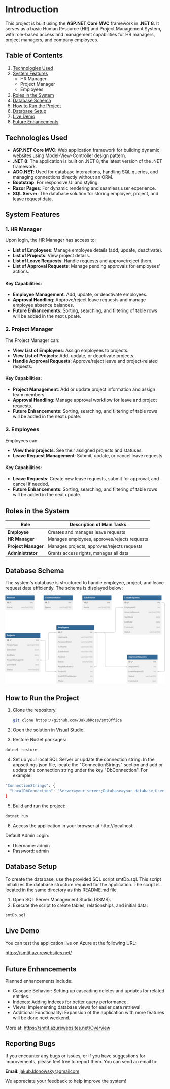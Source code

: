 # Introduction
This project is built using the **ASP.NET Core MVC** framework in **.NET 8**. It serves as a basic Human Resource (HR) and Project Management System, with role-based access and management capabilities for HR managers, project managers, and company employees.

## Table of Contents
1. [Technologies Used](#technologies-used)
2. [System Features](#system-features)
   - HR Manager
   - Project Manager
   - Employees
3. [Roles in the System](#roles-in-the-system)
4. [Database Schema](#database-schema)
5. [How to Run the Project](#how-to-run-the-project)
6. [Database Setup](#database-setup)
7. [Live Demo](#live-demo)
8. [Future Enhancements](#future-enhancements)

## Technologies Used
- **ASP.NET Core MVC**: Web application framework for building dynamic websites using Model-View-Controller design pattern.
- **.NET 8**: The application is built on .NET 8, the latest version of the .NET framework.
- **ADO.NET**: Used for database interactions, handling SQL queries, and managing connections directly without an ORM.
- **Bootstrap**: For responsive UI and styling.
- **Razor Pages**: For dynamic rendering and seamless user experience.
- **SQL Server**: The database solution for storing employee, project, and leave request data.

## System Features

### 1. HR Manager
Upon login, the HR Manager has access to:
- **List of Employees**: Manage employee details (add, update, deactivate).
- **List of Projects**: View project details.
- **List of Leave Requests**: Handle requests and approve/reject them.
- **List of Approval Requests**: Manage pending approvals for employees' actions.

#### Key Capabilities:
- **Employee Management**: Add, update, or deactivate employees.
- **Approval Handling**: Approve/reject leave requests and manage employee absence balances.
- **Future Enhancements**: Sorting, searching, and filtering of table rows will be added in the next update.

### 2. Project Manager
The Project Manager can:
- **View List of Employees**: Assign employees to projects.
- **View List of Projects**: Add, update, or deactivate projects.
- **Handle Approval Requests**: Approve/reject leave and project-related requests.

#### Key Capabilities:
- **Project Management**: Add or update project information and assign team members.
- **Approval Handling**: Manage approval workflow for leave and project requests.
- **Future Enhancements**: Sorting, searching, and filtering of table rows will be added in the next update.

### 3. Employees
Employees can:
- **View their projects**: See their assigned projects and statuses.
- **Leave Request Management**: Submit, update, or cancel leave requests.
  
#### Key Capabilities:
- **Leave Requests**: Create new leave requests, submit for approval, and cancel if needed.
- **Future Enhancements**: Sorting, searching, and filtering of table rows will be added in the next update.

## Roles in the System

| Role                  | Description of Main Tasks                       |
|-----------------------|-------------------------------------------------|
| **Employee**          | Creates and manages leave requests              |
| **HR Manager**        | Manages employees, approves/rejects requests    |
| **Project Manager**   | Manages projects, approves/rejects requests     |
| **Administrator**     | Grants access rights, manages all data          |

## Database Schema
The system's database is structured to handle employee, project, and leave request data efficiently. The schema is displayed below:

<p align="center">
  <img src="./dbschema.svg" alt="DB Schema Overview">
</p>

## How to Run the Project

1. Clone the repository.

   ```bash
   git clone https://github.com/JakubRoss/smtOffice
2. Open the solution in Visual Studio.
3. Restore NuGet packages:

```bash
dotnet restore
```
4. Set up your local SQL Server or update the connection string. In the appsettings.json file, locate the "ConnectionStrings" section and add or update the connection string under the key "DbConnection". For example:

```bash
"ConnectionStrings": {
  "LocalDbConnection": "Server=your_server;Database=your_database;User Id=your_username;Password=your_password;"
}
```
5. Build and run the project:

```bash
dotnet run
```
6. Access the application in your browser at http://localhost:<port-number>.
   
Default Admin Login:

- Username: admin
- Password: admin

## Database Setup
To create the database, use the provided SQL script smtDb.sql. This script initializes the database structure required for the application. The script is located in the same directory as this README.md file.

1. Open SQL Server Management Studio (SSMS).
2. Execute the script to create tables, relationships, and initial data:

```bash
smtDb.sql
```

## Live Demo

You can test the application live on Azure at the following URL:

https://smtit.azurewebsites.net/

## Future Enhancements
Planned enhancements include:

- Cascade Behavior: Setting up cascading deletes and updates for related entities.
- Indexes: Adding indexes for better query performance.
- Views: Implementing database views for easier data retrieval.
- Additional Functionality: Expansion of the application with more features will be done next weekend.

More at: https://smtit.azurewebsites.net/Overview

## Reporting Bugs

If you encounter any bugs or issues, or if you have suggestions for improvements, please feel free to report them. You can send an email to:

**Email**: [jakub.klonowsky@gmailcom](mailto:jakub.klonowsky@gmailcom)

We appreciate your feedback to help improve the system!
